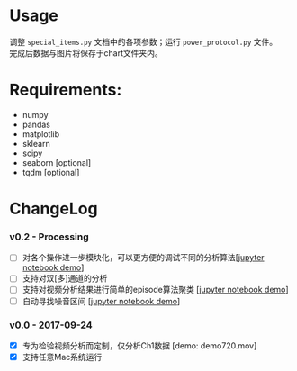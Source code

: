 # Usage
调整 ```special_items.py``` 文档中的各项参数；运行 ```power_protocol.py``` 文件。\
完成后数据与图片将保存于chart文件夹内。

# Requirements:
- numpy
- pandas
- matplotlib
- sklearn
- scipy
- seaborn [optional]
- tqdm [optional]

# ChangeLog
### v0.2 - Processing
- [ ] 对各个操作进一步模块化，可以更方便的调试不同的分析算法[[jupyter notebook demo](demo/demo_v1_1.ipynb)]
- [ ] 支持对双[多]通道的分析
- [ ] 支持对视频分析结果进行简单的episode算法聚类 [[jupyter notebook demo](demo/demo_video_episode.ipynb)]
- [ ] 自动寻找噪音区间 [[jupyter notebook demo](demo/noise_checker.ipynb)]

### v0.0 - 2017-09-24
- [x] 专为检验视频分析而定制，仅分析Ch1数据 [demo: demo720.mov]
- [x] 支持任意Mac系统运行
